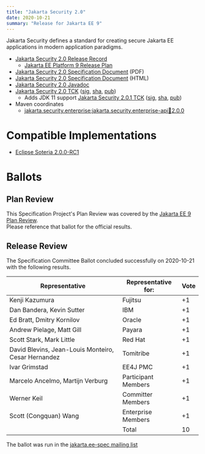 ```yaml
---
title: "Jakarta Security 2.0"
date: 2020-10-21
summary: "Release for Jakarta EE 9"
---
```

Jakarta Security defines a standard for creating secure Jakarta EE applications in modern application paradigms.

* [Jakarta Security 2.0 Release Record](https://projects.eclipse.org/projects/ee4j.es/releases/2.0)
  * [Jakarta EE Platform 9 Release Plan](https://eclipse-ee4j.github.io/jakartaee-platform/jakartaee9/JakartaEE9ReleasePlan)
* [Jakarta Security 2.0 Specification Document](./jakarta-security-spec-2.0.pdf) (PDF)
* [Jakarta Security 2.0 Specification Document](./jakarta-security-spec-2.0.html) (HTML)
* [Jakarta Security 2.0 Javadoc](./apidocs)
* [Jakarta Security 2.0 TCK](https://download.eclipse.org/jakartaee/security/2.0/jakarta-security-tck-2.0.0.zip)  ([sig](https://download.eclipse.org/jakartaee/security/2.0/jakarta-security-tck-2.0.0.zip.sig),  [sha](https://download.eclipse.org/jakartaee/security/2.0/jakarta-security-tck-2.0.0.zip.sha256),  [pub](https://raw.githubusercontent.com/jakartaee/specification-committee/master/jakartaee-spec-committee.pub))
   * Adds JDK 11 support [Jakarta Security 2.0.1 TCK](https://download.eclipse.org/jakartaee/security/2.0/jakarta-security-tck-2.0.1.zip)  ([sig](https://download.eclipse.org/jakartaee/security/2.0/jakarta-security-tck-2.0.1.zip.sig),  [sha](https://download.eclipse.org/jakartaee/security/2.0/jakarta-security-tck-2.0.1.zip.sha256),  [pub](https://raw.githubusercontent.com/jakartaee/specification-committee/master/jakartaee-spec-committee.pub))
* Maven coordinates
  * [jakarta.security.enterprise:jakarta.security.enterprise-api:jar:2.0.0](https://search.maven.org/artifact/jakarta.security.enterprise/jakarta.security.enterprise-api/2.0.0/jar)

# Compatible Implementations

* [Eclipse Soteria 2.0.0-RC1](https://eclipse-ee4j.github.io/soteria)

# Ballots

## Plan Review

[//]: # (For Jakarta EE 9, the Platform Plan Review covered 95% of the Specification Projects.  For those Projects, just use the following statement in this Plan Review section:)

This Specification Project's Plan Review was covered by the [Jakarta EE 9 Plan Review](https://jakarta.ee/specifications/platform/9/).  
Please reference that ballot for the official results.

[//]: # (If your Project was required to do a standalone Plan Review...  You'll need to perform an official Plan Review ballot and record the results here.)

## Release Review

The Specification Committee Ballot concluded successfully on 2020-10-21 with the following results.

| Representative                                        | Representative for: | Vote |
|-------------------------------------------------------|---------------------|------|
| Kenji Kazumura                                        | Fujitsu             |   +1  |
| Dan Bandera, Kevin Sutter                             | IBM                 |   +1  |
| Ed Bratt, Dmitry Kornilov                             | Oracle              |   +1  |
| Andrew Pielage, Matt Gill                             | Payara              |   +1  |
| Scott Stark, Mark Little                              | Red Hat             |   +1  |
| David Blevins, Jean-Louis Monteiro, Cesar Hernandez   | Tomitribe           |   +1  |
| Ivar Grimstad                                         | EE4J PMC            |   +1  |
| Marcelo Ancelmo, Martijn Verburg                      | Participant Members |   +1  |
| Werner Keil                                           | Committer Members   |   +1  |
| Scott (Congquan) Wang                                 |Enterprise Members   |   +1  |
|                                                       | Total               |  10  |

The ballot was run in the [jakarta.ee-spec mailing list](https://www.eclipse.org/lists/jakarta.ee-spec/msg01004.html)
